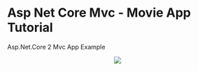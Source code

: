 # Asp Net Core Mvc - Movie App Tutorial
Asp.Net.Core 2 Mvc App Example

<p align="center">
  <img src="https://raw.githubusercontent.com/fcetinkaya/AspNetCore2MVC_MovieApp/master/MovieApp.jpg">
</p>
